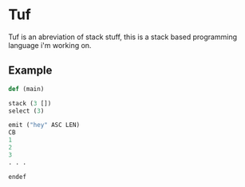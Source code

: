# Tuf
Tuf is an abreviation of stack stuff, this is a stack based programming language i'm working on.

## Example
```python
def (main)

stack (3 [])
select (3)

emit ("hey" ASC LEN)
CB
1
2
3
. . .

endef
```
